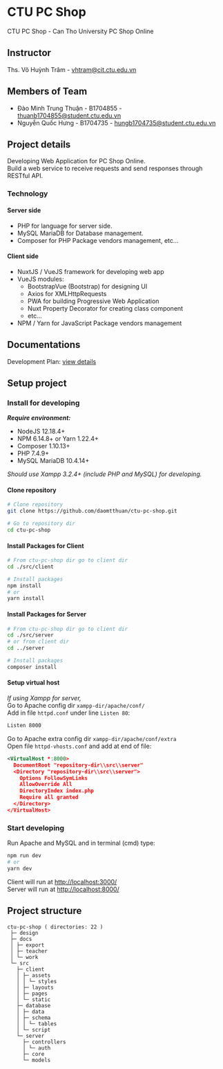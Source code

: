# CTU PC Shop

CTU PC Shop - Can Tho University PC Shop Online

## Instructor

Ths. Võ Huỳnh Trâm - vhtram@cit.ctu.edu.vn

## Members of Team

- Đào Minh Trung Thuận - B1704855 - thuanb1704855@student.ctu.edu.vn
- Nguyễn Quốc Hưng - B1704735 - hungb1704735@student.ctu.edu.vn

## Project details

Developing Web Application for PC Shop Online.\
Build a web service to receive requests and send responses through RESTful API.

### Technology

#### Server side

- PHP for language for server side.
- MySQL MariaDB for Database management.
- Composer for PHP Package vendors management, etc...

#### Client side

- NuxtJS / VueJS framework for developing web app
- VueJS modules:
  - BootstrapVue (Bootstrap) for designing UI
  - Axios for XMLHttpRequests
  - PWA for building Progressive Web Application
  - Nuxt Property Decorator for creating class component
  - etc...
- NPM / Yarn for JavaScript Package vendors management

## Documentations

Development Plan:
[view details](./docs/export/DevelopmentPlan_KeHoachPhatTrien.pdf)

## Setup project

### Install for developing

**_Require environment:_**

- NodeJS 12.18.4+
- NPM 6.14.8+ or Yarn 1.22.4+
- Composer 1.10.13+
- PHP 7.4.9+
- MySQL MariaDB 10.4.14+

_Should use Xampp 3.2.4+ (include PHP and MySQL) for developing._

#### Clone repository

```bash
# Clone repository
git clone https://github.com/daomtthuan/ctu-pc-shop.git

# Go to repository dir
cd ctu-pc-shop
```

#### Install Packages for Client

```bash
# From ctu-pc-shop dir go to client dir
cd ./src/client

# Install packages
npm install
# or
yarn install
```

#### Install Packages for Server

```bash
# From ctu-pc-shop dir go to client dir
cd ./src/server
# or from client dir
cd ../server

# Install packages
composer install
```

#### Setup virtual host

_If using Xampp for server,_\
Go to Apache config dir `xampp-dir/apache/conf/`\
Add in file `httpd.conf` under line `Listen 80`:

```bash
Listen 8000
```

Go to Apache extra config dir `xampp-dir/apache/conf/extra`\
Open file `httpd-vhosts.conf` and add at end of file:

```xml
<VirtualHost *:8000>
  DocumentRoot "repository-dir\\src\\server"
  <Directory "repository-dir\\src\\server">
    Options FollowSymLinks
    AllowOverride All
    DirectoryIndex index.php
    Require all granted
  </Directory>
</VirtualHost>
```

### Start developing

Run Apache and MySQL and in terminal (cmd) type:

```bash
npm run dev
# or
yarn dev
```

Client will run at [http://localhost:3000/](http://localhost:3000/)\
Server will run at [http://localhost:8000/](http://localhost:8000/)

## Project structure

```pre
ctu-pc-shop ( directories: 22 )
 ├─ design
 ├─ docs
 │ ├─ export
 │ ├─ teacher
 │ └─ work
 └─ src
   ├─ client
   │ ├─ assets
   │ │ └─ styles
   │ ├─ layouts
   │ ├─ pages
   │ └─ static
   ├─ database
   │ ├─ data
   │ ├─ schema
   │ │ └─ tables
   │ └─ script
   └─ server
     ├─ controllers
     │ └─ auth
     ├─ core
     └─ models
```
